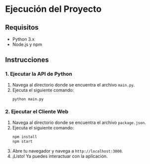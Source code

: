 # Ejecución del Proyecto

## Requisitos
- Python 3.x
- Node.js y npm

## Instrucciones
### 1. Ejecutar la API de Python
1. Navega al directorio donde se encuentra el archivo `main.py`.
2. Ejecuta el siguiente comando:
   ```bash
   python main.py

### 2. Ejecutar el Cliente Web
1. Navega al directorio donde se encuentra el archivo `package.json`.
2. Ejecuta el siguiente comando:
   ```bash
   npm install
   npm start
   ```
3. Abre tu navegador y navega a `http://localhost:3000`.
4. ¡Listo! Ya puedes interactuar con la aplicación.
